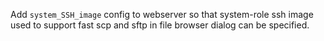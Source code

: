Add `system_SSH_image` config to webserver so that system-role ssh image used to support fast scp and sftp in file browser dialog can be specified.
